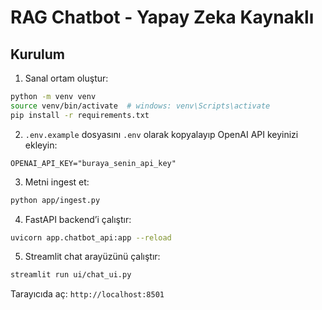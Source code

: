 # RAG Chatbot - Yapay Zeka Kaynaklı

## Kurulum

1. Sanal ortam oluştur:
```bash
python -m venv venv
source venv/bin/activate  # windows: venv\Scripts\activate
pip install -r requirements.txt
```

2. `.env.example` dosyasını `.env` olarak kopyalayıp OpenAI API keyinizi ekleyin:
```
OPENAI_API_KEY="buraya_senin_api_key"
```

3. Metni ingest et:
```bash
python app/ingest.py
```

4. FastAPI backend’i çalıştır:
```bash
uvicorn app.chatbot_api:app --reload
```

5. Streamlit chat arayüzünü çalıştır:
```bash
streamlit run ui/chat_ui.py
```

Tarayıcıda aç: `http://localhost:8501`
